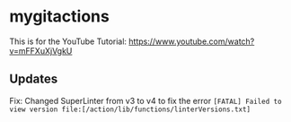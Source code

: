 # mygitactions

This is for the YouTube Tutorial: <https://www.youtube.com/watch?v=mFFXuXjVgkU>

## Updates
Fix: Changed SuperLinter from v3 to v4 to fix the error `[FATAL] Failed to view version file:[/action/lib/functions/linterVersions.txt]`

